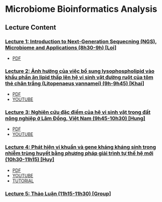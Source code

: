# Microbiome Bioinformatics Analysis
## Lecture Content
### [Lecture 1: Introduction to Next-Generation Sequecning (NGS), Microbiome and Applications (8h30-9h) [Loi]](Lecture_1)
- [PDF](Lecture_1/Introduction_microbiome_2025June27.pdf)

### [Lecture 2: Ảnh hưởng của việc bổ sung lysophospholipid vào khẩu phần ăn lipid thấp lên hệ vi sinh vật đường ruột của tôm thẻ chân trắng (Litopenaeus vannamei)  (9h-9h45) [Khai]](Lecture_2)
- [PDF](https://github.com/luuloi/Microbiome-bioinformatics-analysis/blob/main/lecture2/16Sshrimp_RP.pptx.pdf)
- [YOUTUBE]()

### [Lecture 3: Nghiên cứu đặc điểm của hệ vi sinh vật trong đất nông nghiệp ở Lâm Đồng, Việt Nam (9h45-10h30) [Hung]](Lecture_3)
- [PDF](Lecture_3/Introduction_DNA-seq_20241215.pdf)
- [YOUTUBE](https://www.youtube.com/watch?v=PPeri-O-6OY&list=PLXtgXP89Tyn-iYKR7_ShHyQEQN3CTt6AW&index=2)

### [Lecture 4: Phát hiện vi khuẩn và gene kháng kháng sinh trong nhiễm trùng huyết bằng phương pháp giải trình tự thế hệ mới (10h30-11h15) [Huy]](Lecture_4)
- [PDF](Lecture_4/Introduction_DNA-seq_20241215.pdf)
- [YOUTUBE](https://www.youtube.com/watch?v=PPeri-O-6OY&list=PLXtgXP89Tyn-iYKR7_ShHyQEQN3CTt6AW&index=2)
- [TUTORIAL]()

### [Lecture 5: Thảo Luận (11h15-11h30) [Group]](Lecture_5)

